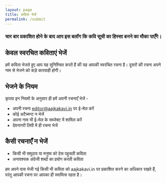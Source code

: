 ```yaml
---
layout: page
title: कविता भेजें
permalink: /submit
---
```


### चार बार प्रकाशित होने के बाद आप इस बलॉग कि कवि सूची का हिस्सा बनने का मौका पाएँगे।

## केवल स्वरचित कविताएं भेजें

हमें कविता भेजते हुए आप यह सुनिश्चित करतें हैं की यह आपकी स्वरचित रचना है। दूसरों की रचना अपने नाम से भेजने को कड़े कारवाही होगी।

## भेजने के नियम 

कृपया इन नियमों के अनुसार ही हमें अपनी रचनाएँ भेजें -

- अपनी रचना editor@aajkakavi.in पर ई-मेल करें 
- कोई अटैच्मन्ट न भेजें
- अपना नाम भी ई-मेल के सब्जेक्ट में शामिल करें
- देवनागरी लिपी में ही रचना भेजें
## कैसी रचनाएँ न भेजें
 - किसी भी समुदाय या मनुष्य को ठेस पहुचती कविता 
 - अनावश्यक अंग्रेजी शब्दों का प्रयोग करती कविता

 हम अपने पास भेजी गई किसी भी कविता को aajkakavi.in पर प्रकाशित करने का अधिकार रखते हैं, परंतु आपकी रचना पर आपका ही स्वामित्व रहता है।
